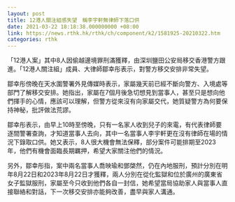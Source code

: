 ```yaml
---
layout: post
title: 12港人關注組感失望　稱李宇軒無律師下落口供
date: 2021-03-22 18:18:38.000000000 +08:00
link: https://news.rthk.hk/rthk/ch/component/k2/1581925-20210322.htm
categories: rthk
---
```


「12港人案」其中8人因偷越邊境罪刑滿獲釋，由深圳鹽田公安局移交香港警方跟進。「12港人關注組」成員、大律師鄒幸彤表示，對警方移交安排非常失望。

鄒幸彤傍晚在天水圍警署外見傳媒時表示，家屬幾天前已經不斷向警方、入境處等部門了解移交安排。她指出，家屬在7個月後急切想見到當事人，甚至只是想向他們揮手的心情，應該可以理解，但警方從來沒有向家屬交代，她質疑警方為何要保持神秘，批評做法荒謬。

鄒幸彤表示，由早上10時至傍晚，只有一名家人收到兒子的來電，有代表律師要逐間警署查詢，才知道當事人去向，其中一名當事人李宇軒更在沒有律師在場的情況下錄取口供。她又表示，8人很大機會無法保釋，部分案件可能排期至2023年，他們有機會面臨長期羈押，希望大家關注他們的情況。

另外，鄒幸彤指，案中兩名當事人喬映瑜和鄧棨然，仍在內地服刑，預計分別在明年8月22日和2023年8月22日才獲釋，兩人分別在從化監獄和位於廣州的廣東省女子監獄服刑，家屬至今只收到他們各自一封信，她希望當局協助家人與當事人直接聯絡和對話，下一次移交安排亦能夠改善，盡早與家人溝通。

